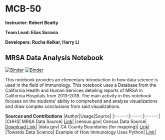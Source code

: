 # MCB-50

**Instructor: Robert Beatty**

**Team Lead: Elias Saravia**

**Developers: Rucha Kelkar, Harry Li**

## MRSA Data Analysis Notebook

[![Binder](https://img.shields.io/badge/Launch-UCB%20Datahub-blue.svg)](http://datahub.berkeley.edu/user-redirect/interact?account=ds-modules&repo=MCB-50&branch=master&path=MCB-50/MRSA%20Data%20Analysis.ipynb)
[![Binder](https://mybinder.org/badge.svg)](https://mybinder.org/v2/gh/ds-modules/MCB-50/MCB-50/master)

This notebook provides an elementary introduction to how data science is used in the field of immunology. This notebook uses a Database from the California Health and Human Services detailing reports of MRSA in California Hospitals from 2013-2018. The main activity in this notebook focuses on the students’ ability to comprehend and analyse visualizations and draw complex conclusions from said visualizations.

**Sources and Contributions**
|Author|Usage|Source|
|:------:|:-----:|:------:|
|CHHS| MRSA Data Source| [Link](https://data.chhs.ca.gov/dataset/methicillin-resistant-staphylococcus-aureus-mrsa-bloodstream-infections-bsi-in-california-hospitals)|
|census.gov| Census Data Source| [Download Link](https://www2.census.gov/programs-surveys/popest/datasets/2010-2018/counties/asrh/cc-est2018-alldata-06.csv)|
|data.gov| CA County Boundaries (for mapping)| [Link](https://data.ca.gov/dataset/ca-geographic-boundaries/resource/b0007416-a325-4777-9295-368ea6b710e6)|
|Towards Data Science| Example of How Immunology Uses Python| [Link](https://towardsdatascience.com/modelling-the-coronavirus-epidemic-spreading-in-a-city-with-python-babd14d82fa2)|

